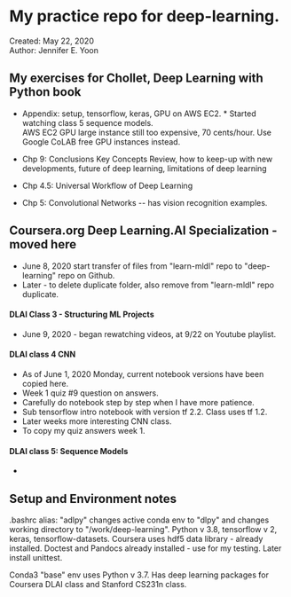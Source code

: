 # My practice repo for deep-learning.  

Created: May 22, 2020  
Author: Jennifer E. Yoon

## My exercises for Chollet, Deep Learning with Python book  

  * Appendix: setup, tensorflow, keras, GPU on AWS EC2. * Started watching class 5 sequence models.  
    AWS EC2 GPU large instance still too expensive, 70 cents/hour. Use Google CoLAB free GPU instances instead. 
  
  * Chp 9: Conclusions 
    Key Concepts Review, how to keep-up with new developments, future of deep learning, limitations of deep learning
  
  * Chp 4.5: Universal Workflow of Deep Learning  
  
  * Chp 5: Convolutional Networks -- has vision recognition examples.  
  

## Coursera.org Deep Learning.AI Specialization - moved here  
  * June 8, 2020 start transfer of files from "learn-mldl" repo to "deep-learning" repo on Github.  
  * Later - to delete duplicate folder, also remove from "learn-mldl" repo duplicate.  

#### DLAI Class 3 - Structuring ML Projects  
  * June 9, 2020 - began rewatching videos, at 9/22 on Youtube playlist.  
  
#### DLAI class 4 CNN 
  * As of June 1, 2020 Monday, current notebook versions have been copied here.    
  * Week 1 quiz #9 question on answers.  
  * Carefully do notebook step by step when I have more patience.  
  * Sub tensorflow intro notebook with version tf 2.2.  Class uses tf 1.2.  
  * Later weeks more interesting CNN class.  
  * To copy my quiz answers week 1. 
  
#### DLAI class 5: Sequence Models 
  * 


## Setup and Environment notes  

.bashrc alias: "adlpy" changes active conda env to "dlpy" and changes working directory to "/work/deep-learning".  Python v 3.8, tensorflow v 2, keras, tensorflow-datasets.  Coursera uses hdf5 data library - already installed.  Doctest and Pandocs already installed - use for my testing.  Later install unittest.  

Conda3 "base" env uses Python v 3.7. Has deep learning packages for Coursera DLAI class and Stanford CS231n class.  





